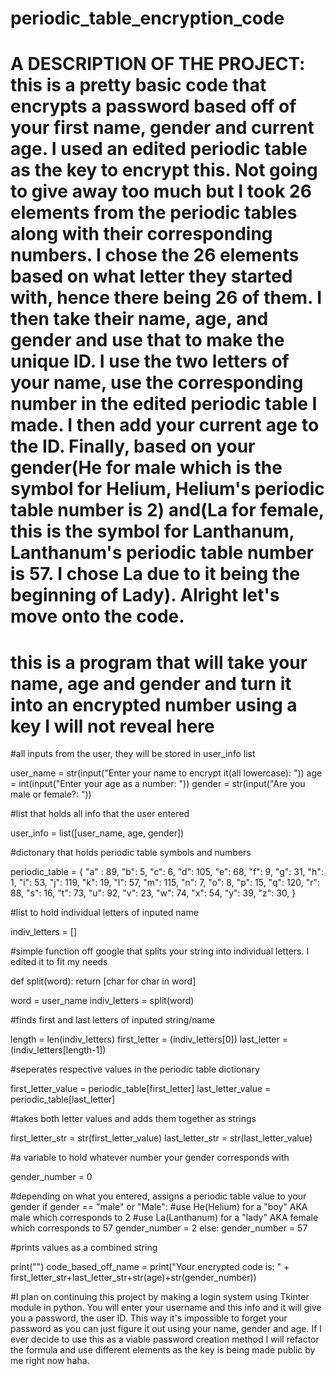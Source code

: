# periodic_table_encryption_code

# A DESCRIPTION OF THE PROJECT: this is a pretty basic code that encrypts a password based off of your first name, gender and current age. I used an edited periodic table as the key to encrypt this. Not going to give away too much but I took 26 elements from the periodic tables along with their corresponding numbers. I chose the 26 elements based on what letter they started with, hence there being 26 of them. I then take their name, age, and gender and use that to make the unique ID. I use the two letters of your name, use the corresponding number in the edited periodic table I made. I then add your current age to the ID. Finally, based on your gender(He for male which is the symbol for Helium, Helium's periodic table number is 2) and(La for female, this is the symbol for Lanthanum, Lanthanum's periodic table number is 57. I chose La due to it being the beginning of Lady). Alright let's move onto the code. 

# this is a program that will take your name, age and gender and turn it into an encrypted number using a key I will not reveal here

#all inputs from the user, they will be stored in user_info list

user_name = str(input("Enter your name to encrypt it(all lowercase): "))
age = int(input("Enter your age as a number: "))
gender = str(input("Are you male or female?: "))

#list that holds all info that the user entered

user_info = list([user_name, age, gender])

#dictonary that holds periodic table symbols and numbers

periodic_table = {
    "a" : 89,
    "b": 5,
    "c": 6,
    "d": 105,
    "e": 68,
    "f": 9,
    "g": 31,
    "h": 1,
    "i": 53,
    "j": 119,
    "k": 19,
    "l": 57,
    "m": 115,
    "n": 7,
    "o": 8,
    "p": 15,
    "q": 120,
    "r": 88,
    "s": 16,
    "t": 73,
    "u": 92,
    "v": 23,
    "w": 74,
    "x": 54,
    "y": 39,
    "z": 30,
}


#list to hold individual letters of inputed name

indiv_letters = []

#simple function off google that splits your string into individual letters. I edited it to fit my needs

def split(word):
    return [char for char in word]

word = user_name
indiv_letters = split(word)

#finds first and last letters of inputed string/name

length = len(indiv_letters)
first_letter = (indiv_letters[0])
last_letter = (indiv_letters[length-1])

#seperates respective values in the periodic table dictionary

first_letter_value = periodic_table[first_letter]
last_letter_value = periodic_table[last_letter]

#takes both letter values and adds them together as strings

first_letter_str = str(first_letter_value)
last_letter_str = str(last_letter_value)

#a variable to hold whatever number your gender corresponds with

gender_number = 0

#depending on what you entered, assigns a periodic table value to your gender
if gender == "male" or "Male":
    #use He(Helium) for a "boy" AKA male which corresponds to 2
    #use La(Lanthanum) for a "lady" AKA female which corresponds to 57
    gender_number = 2
else:
    gender_number = 57

#prints values as a combined string

print("")
code_based_off_name = print("Your encrypted code is: " + first_letter_str+last_letter_str+str(age)+str(gender_number))





#I plan on continuing this project by making a login system using Tkinter module in python. You will enter your username and this info and it will give you a password, the user ID. This way it's impossible to forget your password as you can just figure it out using your name, gender and age. If I ever decide to use this as a viable password creation method I will refactor the formula and use different elements as the key is being made public by me right now haha.

